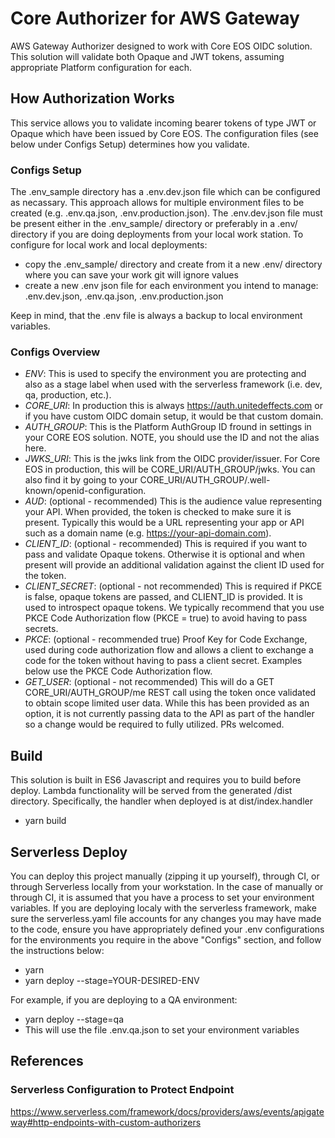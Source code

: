 # Core Authorizer for AWS Gateway

AWS Gateway Authorizer designed to work with Core EOS OIDC solution. This solution will validate both Opaque and JWT tokens, assuming appropriate Platform configuration for each.

## How Authorization Works

This service allows you to validate incoming bearer tokens of type JWT or Opaque which have been issued by Core EOS. The configuration files (see below under Configs Setup) determines how you validate.

### Configs Setup

The .env_sample directory has a .env.dev.json file which can be configured as necassary. This approach allows for multiple environment files to be created (e.g. .env.qa.json, .env.production.json). The .env.dev.json file must be present either in the .env_sample/ directory or preferably in a .env/ directory if you are doing deployments from your local work station. To configure for local work and local deployments:

* copy the .env_sample/ directory and create from it a new .env/ directory where you can save your work git will ignore values
* create a new .env json file for each environment you intend to manage: .env.dev.json, .env.qa.json, .env.production.json

Keep in mind, that the .env file is always a backup to local environment variables.

### Configs Overview

* *ENV*: This is used to specify the environment you are protecting and also as a stage label when used with the serverless framework (i.e. dev, qa, production, etc.).
* *CORE_URI*: In production this is always https://auth.unitedeffects.com or if you have custom OIDC domain setup, it would be that custom domain.
* *AUTH_GROUP*: This is the Platform AuthGroup ID fround in settings in your CORE EOS solution. NOTE, you should use the ID and not the alias here.
* *JWKS_URI*: This is the jwks link from the OIDC provider/issuer. For Core EOS in production, this will be CORE_URI/AUTH_GROUP/jwks. You can also find it by going to your CORE_URI/AUTH_GROUP/.well-known/openid-configuration.
* *AUD*: (optional - recommended) This is the audience value representing your API. When provided, the token is checked to make sure it is present. Typically this would be a URL representing your app or API such as a domain name (e.g. https://your-api-domain.com).
* *CLIENT_ID*: (optional - recommended) This is required if you want to pass and validate Opaque tokens. Otherwise it is optional and when present will provide an additional validation against the client ID used for the token.
* *CLIENT_SECRET*: (optional - not recommended) This is required if PKCE is false, opaque tokens are passed, and CLIENT_ID is provided. It is used to introspect opaque tokens. We typically recommend that you use PKCE Code Authorization flow (PKCE = true) to avoid having to pass secrets.
* *PKCE*: (optional - recommended true) Proof Key for Code Exchange, used during code authorization flow and allows a client to exchange a code for the token without having to pass a client secret. Examples below use the PKCE Code Authorization flow.
* *GET_USER*: (optional - not recommended) This will do a GET CORE_URI/AUTH_GROUP/me REST call using the token once validated to obtain scope limited user data. While this has been provided as an option, it is not currently passing data to the API as part of the handler so a change would be required to fully utilized. PRs welcomed.

## Build

This solution is built in ES6 Javascript and requires you to build before deploy. Lambda functionality will be served from the generated /dist directory. Specifically, the handler when deployed is at dist/index.handler

* yarn build

## Serverless Deploy

You can deploy this project manually (zipping it up yourself), through CI, or through Serverless locally from your workstation. In the case of manually or through CI, it is assumed that you have a process to set your environment variables. If you are deploying localy with the serverless framework, make sure the serverless.yaml file accounts for any changes you may have made to the code, ensure you have appropriately defined your .env configurations for the environments you require in the above "Configs" section, and follow the instructions below:

* yarn
* yarn deploy --stage=YOUR-DESIRED-ENV

For example, if you are deploying to a QA environment:

* yarn deploy --stage=qa
* This will use the file .env.qa.json to set your environment variables

## References

### Serverless Configuration to Protect Endpoint

https://www.serverless.com/framework/docs/providers/aws/events/apigateway#http-endpoints-with-custom-authorizers

